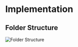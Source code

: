 # Implementation
## Folder Structure
![Folder Structure](https://user-images.githubusercontent.com/101395036/161305128-d45913d1-92d3-4a40-a749-cf97843fee26.png)
